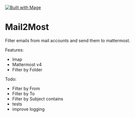 [![Built with Mage](https://magefile.org/badge.svg)](https://magefile.org)

# Mail2Most

Filter emails from mail accounts and send them to mattermost.

Features:
- Imap
- Mattermost v4
- Filter by Folder

Todo:
- Filter by From
- Filter by To
- Filter by Subject contains
- tests
- improve logging
